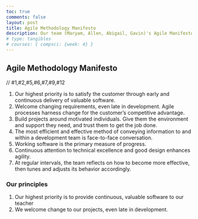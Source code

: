 ```yaml
---
toc: true
comments: false
layout: post
title: Agile Methodology Manifesto
description: Our team (Maryam, Allen, Abigail, Gavin)'s Agile Manifesto
# type: tangibles
# courses: { compsci: {week: 4} }
---
```


## Agile Methodology Manifesto

// #1,#2,#5,#6,#7,#9,#12

1. Our highest priority is to satisfy the customer through early and continuous delivery of valuable software.
2. Welcome changing requirements, even late in development. Agile processes harness change for the customer’s competitive advantage.
5. Build projects around motivated individuals. Give them the environment and support they need, and trust them to get the job done.
6. The most efficient and effective method of conveying information to and within a development team is face-to-face conversation.
7. Working software is the primary measure of progress.
9. Continuous attention to technical excellence and good design enhances agility.
12. At regular intervals, the team reflects on how to become more effective, then tunes and adjusts its behavior accordingly.

### Our principles
1. Our highest priority is to provide continuous, valuable software to our teacher
2. We welcome change to our projects, even late in development.





